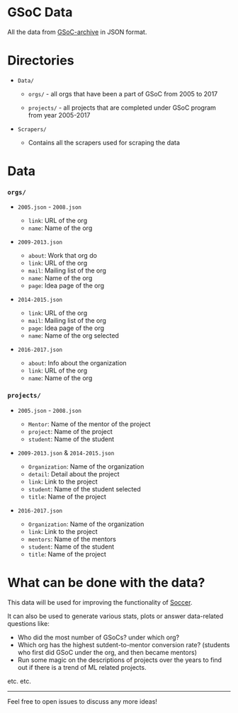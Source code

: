 # GSoC Data

All the data from [GSoC-archive](https://developers.google.com/open-source/gsoc/past-summers) in JSON format.

# Directories

* `Data/`
    + `orgs/` - all orgs that have been a part of GSoC from 2005 to 2017

    + `projects/` - all projects that are completed under GSoC program from year 2005-2017

* `Scrapers/`
    - Contains all the scrapers used for scraping the data

# Data

### `orgs/`

* `2005.json` - `2008.json`
    - `link`: URL of the org
    - `name`: Name of the org

* `2009-2013.json`
    -  `about`: Work that org do
    -  `link`: URL of the org
    -  `mail`: Mailing list of the org
    -  `name`: Name of the org
    -  `page`: Idea page of the org

* `2014-2015.json`
    - `link`: URL of the org
    - `mail`: Mailing list of the org
    - `page`: Idea page of the org
    - `name`: Name of the org selected

* `2016-2017.json`
    - `about`: Info about the organization
    - `link`: URL of the org
    - `name`: Name of the org

### `projects/`

* `2005.json` - `2008.json`
    - `Mentor`: Name of the mentor of the project
    - `project`: Name of the project
    - `student`: Name of the student

* `2009-2013.json` & `2014-2015.json`
    - `Organization`: Name of the organization
    - `detail`: Detail about the project
    - `link`: Link to the project
    - `student`: Name of the student selected
    - `title`: Name of the project

* `2016-2017.json`
    - `Organization`: Name of the organization
    - `link`: Link to the project
    - `mentors`: Name of the mentors
    - `student`: Name of the student
    - `title`: Name of the project


# What can be done with the data?

This data will be used for improving the functionality of [Soccer](http://github.com/dufferzafar/Soccer/).

It can also be used to generate various stats, plots or answer data-related questions like:

- Who did the most number of GSoCs? under which org?
- Which org has the highest sutdent-to-mentor conversion rate? (students who first did GSoC under the org, and then became mentors)
- Run some magic on the descriptions of projects over the years to find out if there is a trend of ML related projects.

etc. etc.

---

Feel free to open issues to discuss any more ideas!
